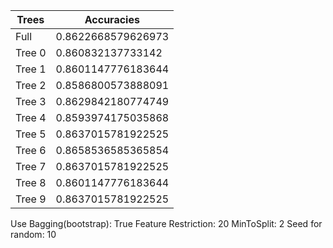 |          Trees          |        Accuracies       |
|-------------------------|-------------------------|
|           Full          |    0.8622668579626973   |
|          Tree 0         |    0.860832137733142    |
|          Tree 1         |    0.8601147776183644   |
|          Tree 2         |    0.8586800573888091   |
|          Tree 3         |    0.8629842180774749   |
|          Tree 4         |    0.8593974175035868   |
|          Tree 5         |    0.8637015781922525   |
|          Tree 6         |    0.8658536585365854   |
|          Tree 7         |    0.8637015781922525   |
|          Tree 8         |    0.8601147776183644   |
|          Tree 9         |    0.8637015781922525   |

Use Bagging(bootstrap): True
Feature Restriction: 20
MinToSplit: 2
Seed for random: 10